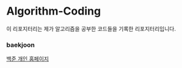 # Algorithm-Coding

이 리포지터리는 제가 알고리즘을 공부한 코드들을 기록한 리포지터리입니다.

### baekjoon

[백준 개인 홈페이지](https://www.acmicpc.net/user/chaeaok)

